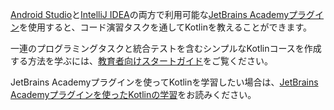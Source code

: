 [//]: # (title: JetBrains Academyプラグインを使ったKotlinの指導)

[Android Studio](https://developer.android.com/studio)と[IntelliJ IDEA](https://www.jetbrains.com/idea/)の両方で利用可能な[JetBrains Academyプラグイン](https://plugins.jetbrains.com/plugin/10081-jetbrains-academy)を使用すると、コード演習タスクを通してKotlinを教えることができます。

一連のプログラミングタスクと統合テストを含むシンプルなKotlinコースを作成する方法を学ぶには、[教育者向けスタートガイド](https://plugins.jetbrains.com/plugin/10081-jetbrains-academy/docs/educator-start-guide.html?section=Kotlin)をご覧ください。

JetBrains Academyプラグインを使ってKotlinを学習したい場合は、[JetBrains Academyプラグインを使ったKotlinの学習](edu-tools-learner.md)をお読みください。